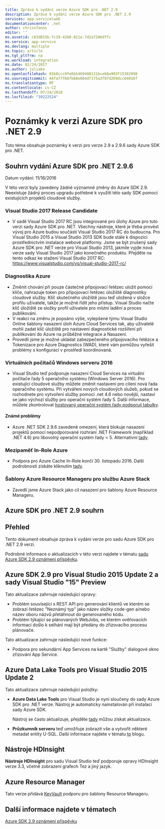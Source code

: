 ```yaml
---
title: Zpráva k vydání verze Azure SDK pro .NET 2.9
description: Zpráva k vydání verze Azure SDK pro .NET 2.9
services: app-service\web
documentationcenter: .net
author: chrissfanos
editor: ''
ms.assetid: c83d815b-fc19-4260-821e-7d2a7206dffc
ms.service: app-service
ms.devlang: multiple
ms.topic: article
ms.tgt_pltfrm: na
ms.workload: integration
ms.date: 02/24/2017
ms.author: juliako
ms.openlocfilehash: 01b8ccc9fe6b5469408131bce68a903f15382998
ms.sourcegitcommit: 44fa77f66fb68e084d7175a3f07d269dcc04016f
ms.translationtype: MT
ms.contentlocale: cs-CZ
ms.lasthandoff: 07/24/2018
ms.locfileid: "39222524"
---
```

# <a name="azure-sdk-for-net-29-release-notes"></a>Poznámky k verzi Azure SDK pro .NET 2.9

Toto téma obsahuje poznámky k verzi pro verze 2.9 a 2.9.6 sady Azure SDK pro .NET.

## <a name="azure-sdk-for-net-296-release-summary"></a>Souhrn vydání Azure SDK pro .NET 2.9.6

Datum vydání: 11/16/2016
 
V této verzi byly zavedeny žádné významné změny do Azure SDK 2.9. Neexistuje žádný proces upgradu potřebné k využití této sady SDK pomocí existujících projektů cloudové služby.

### <a name="visual-studio-2017-release-candidate"></a>Visual Studio 2017 Release Candidate

- V sadě Visual Studio 2017 RC jsou integrované pro úlohy Azure pro tuto verzi sady Azure SDK pro .NET. Všechny nástroje, které je třeba provést vývoj pro Azure budou součástí Visual Studio 2017 RC do budoucna. Pro Visual Studio 2015 a Visual Studio 2013 SDK bude stále k dispozici prostřednictvím instalace webové platformy. Jsme se být zrušený sady Azure SDK pro .NET verze pro Visual Studio 2013, jakmile vyjde nová verze sady Visual Studio 2017 jako konečného produktu. Přejděte na tento odkaz ke stažení Visual Studio 2017 RC: https://www.visualstudio.com/vs/visual-studio-2017-rc/

### <a name="azure-diagnostics"></a>Diagnostika Azure

- Změnit chování při pouze částečné připojovací řetězec uložit pomocí klíče, nahrazuje token pro připojovací řetězec úložiště diagnostiky cloudové služby. Klíč skutečného úložiště jsou teď uložená v složce profilu uživatele, takže je možné řídit jeho přístup. Visual Studio načte klíč úložiště ze složky profil uživatele pro místní ladění a proces publikování. 
- V reakci na změnu je popsáno výše, vylepšené týmu Visual Studio Online šablony nasazení úloh Azure Cloud Services tak, aby uživatelé mohli zadat klíč úložiště pro nastavení diagnostické rozšíření při publikování do Azure na průběžné integrace a Nasazení.
- Provedli jsme je možné ukládat zabezpečeného připojovacího řetězce a Tokenizace pro Azure Diagnostics (WAD), které vám pomůžou vyřešit problémy s konfigurací v prostředí koordinovaná.
 
### <a name="windows-server-2016-virtual-machines"></a>Virtuálních počítačů Windows serveru 2016

- Visual Studio teď podporuje nasazení Cloud Services na virtuální počítače řady 5 operačního systému (Windows Server 2016). Pro existující cloudové služby můžete změnit nastavení pro cílení nová řada operačního systému. Při vytváření nových cloudových služeb, pokud se rozhodnete pro vytvoření služby pomocí .net 4.6 nebo novější, nastaví se jako výchozí služby pro operační systém řady 5.  Další informace, můžete zkontrolovat [hostovaný operační systém řady podporují tabulky](https://azure.microsoft.com/documentation/articles/cloud-services-guestos-update-matrix/).

#### <a name="known-issues"></a>Známé problémy

- Azure .NET SDK 2.9.6 zavedené omezení, která blokuje nasazení projektů pomocí nepodporované rozhraní .NET Framework (například .NET 4.6) pro libovolný operační systém řady < 5. Alternativní [tady](https://github.com/MicrosoftDocs/azure-cloud-services-files/tree/master/Azure%20Targets%20SDK%202.9).

 
### <a name="azure-in-role-cache"></a>Mezipaměť In-Role Azure 

- Podpora pro Azure Cache In-Role končí 30. listopadu 2016. Další podrobnosti získáte kliknutím [tady](https://azure.microsoft.com/blog/azure-managed-cache-and-in-role-cache-services-to-be-retired-on-11-30-2016/).

### <a name="azure-resource-manager-templates-for-azure-stack"></a>Šablony Azure Resource Manageru pro službu Azure Stack

- Zavedli jsme Azure Stack jako cíl nasazení pro šablony Azure Resource Manageru.


## <a name="azure-sdk-for-net-29-summary"></a>Azure SDK pro .NET 2.9 souhrn

## <a name="overview"></a>Přehled
Tento dokument obsahuje zpráva k vydání verze pro sadu Azure SDK pro .NET 2.9 verzi. 

Podrobné informace o aktualizacích v této verzi najdete v tématu [sadu Azure SDK 2.9 oznámení příspěvku](https://azure.microsoft.com/blog/announcing-visual-studio-azure-tools-and-sdk-2-9/).

## <a name="azure-sdk-29-for-visual-studio-2015-update-2-and-visual-studio-15-preview"></a>Azure SDK 2.9 pro Visual Studio 2015 Update 2 a sady Visual Studio "15" Preview
Tato aktualizace zahrnuje následující opravy:

* Problém související s REST API pro generování klientů ve kterém se zobrazí řetězec "Neznámý typ" jako název složky code-gen a/nebo název oboru názvů přetáhnout do generovaného kódu.
* Problém týkající se plánovaných WebJobs, ve kterém ověřovacích informací došlo k selhání mají být předány do zřizovacího procesu plánovače.

Tato aktualizace zahrnuje následující nové funkce:

* Podpora pro sekundární App Services na kartě "Služby" dialogové okno zřizování App Service. 

## <a name="azure-data-lake-tools-for-visual-studio-2015-update-2"></a>Azure Data Lake Tools pro Visual Studio 2015 Update 2
Tato aktualizace zahrnuje následující položky:

* **Azure Data Lake Tools** pro Visual Studio je nyní sloučeny do sady Azure SDK pro .NET verze. Nástroj je automaticky nainstalován při instalaci sady Azure SDK. 
  
    Nástroj se často aktualizuje, přejděte [tady](http://aka.ms/datalaketool) můžou získat aktualizace.
* **Průzkumník serveru** teď umožňuje zobrazit vše a vytvořit některé metadat entity U-SQL. Další informace najdete v tématu [to](https://azure.microsoft.com/documentation/services/data-lake-analytics/) blogu.

## <a name="hdinsight-tools"></a>Nástroje HDInsight
**Nástroje HDInsight** pro sadu Visual Studio teď podporuje opravy HDInsight verze 3.3, včetně zobrazení grafech Tez a jiný jazyk.

## <a name="azure-resource-manager"></a>Azure Resource Manager
Tato verze přidává [KeyVault](../azure-resource-manager/resource-manager-keyvault-parameter.md) podporu pro šablony Resource Manageru.

## <a name="see-also"></a>Další informace najdete v tématech
[Azure SDK 2.9 oznámení příspěvku](https://azure.microsoft.com/blog/announcing-visual-studio-azure-tools-and-sdk-2-9/)

